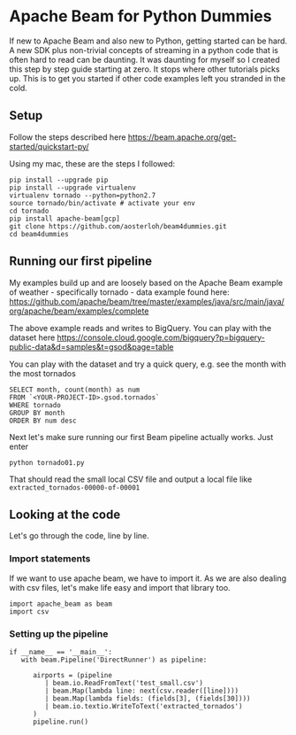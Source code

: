 # Apache Beam for Python Dummies 
If new to Apache Beam and also new to Python, getting started can be hard. A new SDK plus non-trivial concepts of streaming in a python code that is often hard to read can be daunting. It was daunting for myself so I created this step by step guide starting at zero. It stops where other tutorials picks up. This is to get you started if other code examples left you stranded in the cold. 
## Setup
Follow the steps described here
https://beam.apache.org/get-started/quickstart-py/

Using my mac, these are the steps I followed:

```
pip install --upgrade pip
pip install --upgrade virtualenv
virtualenv tornado --python=python2.7
source tornado/bin/activate # activate your env
cd tornado
pip install apache-beam[gcp]
git clone https://github.com/aosterloh/beam4dummies.git
cd beam4dummies
```


## Running our first pipeline
My examples build up and are loosely based on the Apache Beam example of weather - specifically tornado - data example found here:
https://github.com/apache/beam/tree/master/examples/java/src/main/java/org/apache/beam/examples/complete

The above example reads and writes to BigQuery. You can play with the dataset here
https://console.cloud.google.com/bigquery?p=bigquery-public-data&d=samples&t=gsod&page=table

You can play with the dataset and try a quick query, e.g. see the month with the most tornados

```
SELECT month, count(month) as num  
FROM `<YOUR-PROJECT-ID>.gsod.tornados` 
WHERE tornado
GROUP BY month
ORDER BY num desc
```
Next let's make sure running our first Beam pipeline actually works. Just enter 
```
python tornado01.py
```
That should read the small local CSV file and output a local file like `extracted_tornados-00000-of-00001`

## Looking at the code
Let's go through the code, line by line. 

### Import statements
If we want to use apache beam, we have to import it. As we are also dealing with csv files, let's make life easy and import that library too. 
```
import apache_beam as beam
import csv
```

### Setting up the pipeline 


```
if __name__ == '__main__':
   with beam.Pipeline('DirectRunner') as pipeline:
```

```
      airports = (pipeline
         | beam.io.ReadFromText('test_small.csv')
         | beam.Map(lambda line: next(csv.reader([line])))
         | beam.Map(lambda fields: (fields[3], (fields[30])))
         | beam.io.textio.WriteToText('extracted_tornados')
      )
      pipeline.run()
```

